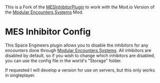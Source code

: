 This is a Fork of the [MESInhibitorPlugin](https://github.com/austinvaness/MESInhibitorPlugin) to work with the Mod.io Version of the [Modular Encounters Systems](https://mod.io/g/spaceengineers/m/modular-encounters-spawner2) Mod.

# MES Inhibitor Config
This Space Engineers plugin allows you to disable the inhibitors for any encounters done through [Modular Encounters Systems](https://steamcommunity.com/sharedfiles/filedetails/?id=1521905890). All inhibitors are disabled by default, so if you wish to change which inhibitors are disabled, you can use the config file in the world's "Storage" folder.
  
If requested I will develop a version for use on servers, but this only works in singleplayer.
